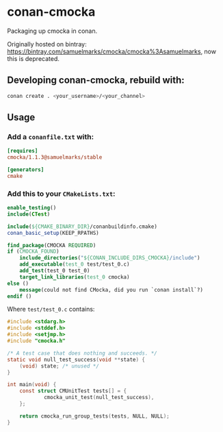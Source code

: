 conan-cmocka
============

Packaging up cmocka in conan. 

Originally hosted on bintray: https://bintray.com/samuelmarks/cmocka/cmocka%3Asamuelmarks, now this is deprecated.

## Developing conan-cmocka, rebuild with:

```bash
conan create . <your_username>/<your_channel>
```

## Usage

### Add a `conanfile.txt` with:
```ini
[requires]
cmocka/1.1.3@samuelmarks/stable

[generators]
cmake
```

### Add this to your `CMakeLists.txt`:
```cmake
enable_testing()
include(CTest)

include(${CMAKE_BINARY_DIR}/conanbuildinfo.cmake)
conan_basic_setup(KEEP_RPATHS)

find_package(CMOCKA REQUIRED)
if (CMOCKA_FOUND)
    include_directories("${CONAN_INCLUDE_DIRS_CMOCKA}/include")
    add_executable(test_0 test/test_0.c)
    add_test(test_0 test_0)
    target_link_libraries(test_0 cmocka)
else ()
    message(could not find CMocka, did you run `conan install`?)
endif ()
```

Where `test/test_0.c` contains:
```c
#include <stdarg.h>
#include <stddef.h>
#include <setjmp.h>
#include "cmocka.h"

/* A test case that does nothing and succeeds. */
static void null_test_success(void **state) {
    (void) state; /* unused */
}

int main(void) {
    const struct CMUnitTest tests[] = {
            cmocka_unit_test(null_test_success),
    };

    return cmocka_run_group_tests(tests, NULL, NULL);
}
```
